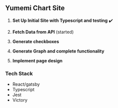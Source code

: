 ## Yumemi Chart Site

1.  **Set Up Initial Site with Typescript and testing**  :heavy_check_mark:

2.  **Fetch Data from API** (started)

3.  **Generate checkboxes**

4. **Generate Graph and complete functionality**

5.  **Implement page design**

### Tech Stack

* React/gatsby
* Typescript
* Jest
* Victory
